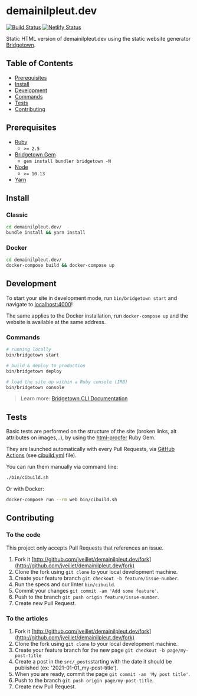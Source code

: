 # demainilpleut.dev

[![Build Status](https://github.com/jveillet/demainilpleut.dev/workflows/CI/badge.svg)](https://github.com/jveillet/demainilpleut.dev/actions)
[![Netlify Status](https://api.netlify.com/api/v1/badges/40732b0e-05bc-4aa8-ba99-6bf58f198219/deploy-status)](https://app.netlify.com/sites/demainilpleut/deploys)

Static HTML version of demainilpleut.dev using the static website generator
[Bridgetown](https://www.bridgetownrb.com).

## Table of Contents

- [Prerequisites](#prerequisites)
- [Install](#install)
- [Development](#development)
- [Commands](#commands)
- [Tests](#tests)
- [Contributing](#contributing)

## Prerequisites

- [Ruby](https://www.ruby-lang.org/en/downloads/)
  - `>= 2.5`
- [Bridgetown Gem](https://rubygems.org/gems/bridgetown)
  - `gem install bundler bridgetown -N`
- [Node](https://nodejs.org)
  - `>= 10.13`
- [Yarn](https://yarnpkg.com)

## Install

### Classic

```sh
cd demainilpleut.dev/
bundle install && yarn install
```

### Docker

```sh
cd demainilpleut.dev/
docker-compose build && docker-compose up
```

## Development

To start your site in development mode, run `bin/bridgetown start` and navigate to [localhost:4000](https://localhost:4000/)!

The same applies to the Docker installation, run `docker-compose up` and the website is available at the same address.

### Commands

```sh
# running locally
bin/bridgetown start

# build & deploy to production
bin/bridgetown deploy

# load the site up within a Ruby console (IRB)
bin/bridgetown console
```

> Learn more: [Bridgetown CLI Documentation](https://www.bridgetownrb.com/docs/command-line-usage)

## Tests

Basic tests are performed on the structure of the site (broken links, alt attributes on images,..), by using the
[html-proofer](https://github.com/gjtorikian/html-proofer) Ruby Gem.

They are launched automatically with every Pull Requests, via [GitHub Actions](https://help.github.com/en/github/automating-your-workflow-with-github-actions) (see [cibuild.yml](https://github.com/jveillet/demainilpleut.dev/blob/latest/.github/workflows/cibuild.yml) file).

You can run them manually via command line:

```bash
./bin/cibuild.sh
```

Or with Docker:

```bash
docker-compose run --rm web bin/cibuild.sh
```

## Contributing

### To the code

This project only accepts Pull Requests that references an issue.

1. Fork it [http://github.com/jveillet/demainilpleut.dev/fork](http://github.com/jveillet/demainilpleut.dev/fork)
2. Clone the fork using `git clone` to your local development machine.
3. Create your feature branch `git checkout -b feature/issue-number`.
4. Run the specs and our linter `bin/cibuild`.
5. Commit your changes `git commit -am 'Add some feature'`.
6. Push to the branch `git push origin feature/issue-number`.
7. Create new Pull Request.

### To the articles

1. Fork it [http://github.com/jveillet/demainilpleut.dev/fork](http://github.com/jveillet/demainilpleut.dev/fork)
2. Clone the fork using `git clone` to your local development machine.
3. Create your feature branch for the new page `git checkout -b page/my-post-title`
4. Create a post in the `src/_posts`starting with the date it should be published (ex: '2021-01-01_my-post-title').
5. When you are ready, commit the page `git commit -am 'My post title'`.
6. Push to the branch `git push origin page/my-post-title`.
7. Create new Pull Request.
